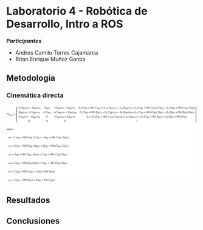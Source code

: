 # Laboratorio 4 - Robótica de Desarrollo, Intro a ROS

***Participantes***

* Andres Camilo Torres Cajamarca
* Brian Enrique Muñoz Garcia

## Metodología

### Cinemática directa

![1716430255455](image/README/1716430255455.png)

## Resultados

## Conclusiones
